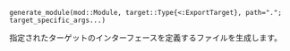 ```
generate_module(mod::Module, target::Type{<:ExportTarget}, path="."; target_specific_args...)
```

指定されたターゲットのインターフェースを定義するファイルを生成します。
